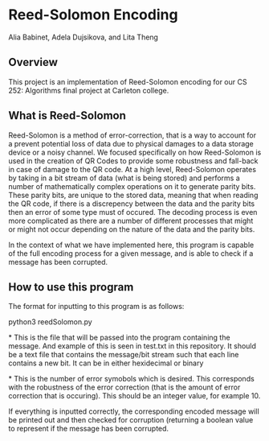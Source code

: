 # Reed-Solomon Encoding
Alia Babinet, Adela Dujsikova, and Lita Theng

## Overview
This project is an implementation of Reed-Solomon encoding for our CS 252: Algorithms final project at Carleton college.

## What is Reed-Solomon
Reed-Solomon is a method of error-correction, that is a way to account for a prevent potential loss of data due to physical damages to a data storage device or a noisy channel. We focused specifically on how Reed-Solomon is used in the creation of QR Codes to provide some robustness and fall-back in case of damage to the QR code. At a high level, Reed-Solomon operates by taking in a bit stream of data (what is being stored) and performs a number of mathematically complex operations on it to generate parity bits. These parity bits, are unique to the stored data, meaning that when reading the QR code, if there is a discrepency between the data and the parity bits then an error of some type must of occured. The decoding process is even more complicated as there are a number of different processes that might or might not occur depending on the nature of the data and the parity bits.

In the context of what we have implemented here, this program is capable of the full encoding process for a given message, and is able to check if a message has been corrupted.

## How to use this program
The format for inputting to this program is as follows:

python3 reedSolomon.py <fileName> <errorSize>

*<fileName>
  This is the file that will be passed into the program containing the message. And example of this is seen in test.txt in this repository. It should be a text file that contains the message/bit stream such that each line contains a new bit. It can be in either hexidecimal or binary
  
*<errorSize>
  This is the number of error symobols which is desired. This corresponds with the robustness of the error correction (that is the amount of error correction that is occuring). This should be an integer value, for example 10.
  
If everything is inputted correctly, the corresponding encoded message will be printed out and then checked for corruption (returning a boolean value to represent if the message has been corrupted.

